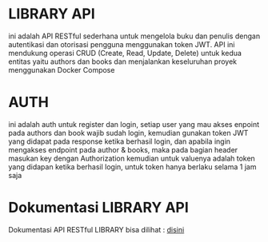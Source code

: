 # LIBRARY API

ini adalah API RESTful sederhana untuk mengelola buku dan penulis dengan autentikasi dan otorisasi pengguna menggunakan token JWT. API ini mendukung operasi CRUD (Create, Read, Update, Delete) untuk kedua entitas yaitu authors dan books dan menjalankan keseluruhan proyek menggunakan Docker Compose

# AUTH
ini adalah auth untuk register dan login, setiap user yang mau akses enpoint pada authors dan book wajib sudah login, kemudian gunakan token JWT yang didapat pada response ketika berhasil login, dan apabila ingin mengakses endpoint pada author & books, maka pada bagian header masukan key dengan Authorization kemudian untuk valuenya adalah token yang didapan ketika berhasil login, untuk token hanya berlaku selama 1 jam saja

# Dokumentasi LIBRARY API

Dokumentasi API RESTful LIBRARY bisa dilihat : [disini](https://documenter.getpostman.com/view/26190643/2sAXxMgu6A)